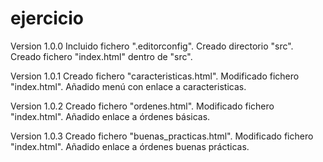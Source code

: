 # ejercicio
Version 1.0.0
  Incluido fichero ".editorconfig".
  Creado directorio "src".
  Creado fichero "index.html" dentro de "src".

Version 1.0.1
  Creado fichero "caracteristicas.html".
  Modificado fichero "index.html". Añadido menú con enlace a caracteristicas.
  
Version 1.0.2
  Creado fichero "ordenes.html".
  Modificado fichero "index.html". Añadido enlace a órdenes básicas.
  
Version 1.0.3
  Creado fichero "buenas_practicas.html".
  Modificado fichero "index.html". Añadido enlace a órdenes buenas prácticas.
